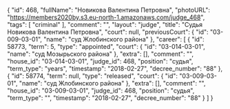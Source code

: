 {
    "id": 468,
    "fullName": "Новикова Валентина Петровна",
    "photoURL": "https://members2020by.s3.eu-north-1.amazonaws.com/judge_468",
    "tags": [
        "criminal"
    ],
    "comment": "",
    "layout": "judge",
    "title": "Судья Новикова Валентина Петровна",
    "court": null,
    "previousCourt": {
        "id": "03-009-03-01",
        "name": "суд Жлобинского района"
    },
    "career": [
        {
            "id": 58773,
            "term": 5,
            "type": "appointed",
            "court": {
                "id": "03-014-03-01",
                "name": "суд Мозырьского района"
            },
            "extra": [],
            "comment": "",
            "house_id": "03-014-03-01",
            "judge_id": 468,
            "position": "судья",
            "term_type": "years",
            "timestamp": "2018-02-27",
            "decree_number": "88"
        },
        {
            "id": 58774,
            "term": null,
            "type": "released",
            "court": {
                "id": "03-009-03-01",
                "name": "суд Жлобинского района"
            },
            "extra": [],
            "comment": "",
            "house_id": "03-009-03-01",
            "judge_id": 468,
            "position": "судья",
            "term_type": "",
            "timestamp": "2018-02-27",
            "decree_number": "88"
        }
    ]
}